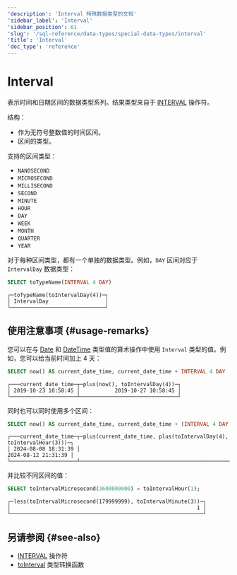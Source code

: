 ```yaml
---
'description': 'Interval 特殊数据类型的文档'
'sidebar_label': 'Interval'
'sidebar_position': 61
'slug': '/sql-reference/data-types/special-data-types/interval'
'title': 'Interval'
'doc_type': 'reference'
---
```



# Interval

表示时间和日期区间的数据类型系列。结果类型来自于 [INTERVAL](/sql-reference/operators#interval) 操作符。

结构：

- 作为无符号整数值的时间区间。
- 区间的类型。

支持的区间类型：

- `NANOSECOND`
- `MICROSECOND`
- `MILLISECOND`
- `SECOND`
- `MINUTE`
- `HOUR`
- `DAY`
- `WEEK`
- `MONTH`
- `QUARTER`
- `YEAR`

对于每种区间类型，都有一个单独的数据类型。例如，`DAY` 区间对应于 `IntervalDay` 数据类型：

```sql
SELECT toTypeName(INTERVAL 4 DAY)
```

```text
┌─toTypeName(toIntervalDay(4))─┐
│ IntervalDay                  │
└──────────────────────────────┘
```

## 使用注意事项 {#usage-remarks}

您可以在与 [Date](../../../sql-reference/data-types/date.md) 和 [DateTime](../../../sql-reference/data-types/datetime.md) 类型值的算术操作中使用 `Interval` 类型的值。例如，您可以给当前时间加上 4 天：

```sql
SELECT now() AS current_date_time, current_date_time + INTERVAL 4 DAY
```

```text
┌───current_date_time─┬─plus(now(), toIntervalDay(4))─┐
│ 2019-10-23 10:58:45 │           2019-10-27 10:58:45 │
└─────────────────────┴───────────────────────────────┘
```

同时也可以同时使用多个区间：

```sql
SELECT now() AS current_date_time, current_date_time + (INTERVAL 4 DAY + INTERVAL 3 HOUR)
```

```text
┌───current_date_time─┬─plus(current_date_time, plus(toIntervalDay(4), toIntervalHour(3)))─┐
│ 2024-08-08 18:31:39 │                                                2024-08-12 21:31:39 │
└─────────────────────┴────────────────────────────────────────────────────────────────────┘
```

并比较不同区间的值：

```sql
SELECT toIntervalMicrosecond(3600000000) = toIntervalHour(1);
```

```text
┌─less(toIntervalMicrosecond(179999999), toIntervalMinute(3))─┐
│                                                           1 │
└─────────────────────────────────────────────────────────────┘
```

## 另请参阅 {#see-also}

- [INTERVAL](/sql-reference/operators#interval) 操作符
- [toInterval](/sql-reference/functions/type-conversion-functions#tointervalyear) 类型转换函数
